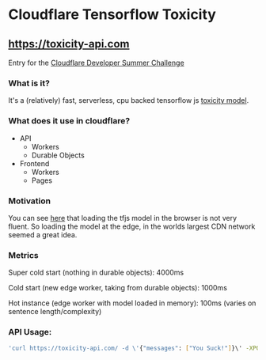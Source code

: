 # Cloudflare Tensorflow Toxicity
## https://toxicity-api.com
Entry for the [Cloudflare Developer Summer Challenge](https://blog.cloudflare.com/developer-summer-challenge/)

### What is it?
It's a (relatively) fast, serverless, cpu backed tensorflow js [toxicity model](https://github.com/tensorflow/tfjs-models/tree/master/toxicity).

### What does it use in cloudflare?
- API
  - Workers
  - Durable Objects
- Frontend
  - Workers
  - Pages

### Motivation
You can see [here](https://storage.googleapis.com/tfjs-models/demos/toxicity/index.html) that loading the tfjs model in the browser is not very fluent. So loading the model at the edge, in the worlds largest CDN network seemed a great idea.

### Metrics
Super cold start (nothing in durable objects): 4000ms

Cold start (new edge worker, taking from durable objects): 1000ms

Hot instance (edge worker with model loaded in memory): 100ms (varies on sentence length/complexity)

### API Usage:
```bash
'curl https://toxicity-api.com/ -d \'{"messages": ["You Suck!"]}\' -XPOST | jq'
````
